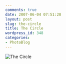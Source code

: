 ```yaml
---
comments: true
date: 2007-06-04 07:51:28
layout: post
slug: the-circle
title: The Circle
wordpress_id: 348
categories:
- PhotoBlog
---
```


![The Circle](http://ryanfitzer.com/main/wp-content/uploads/2007/05/wall-circle.jpg)
